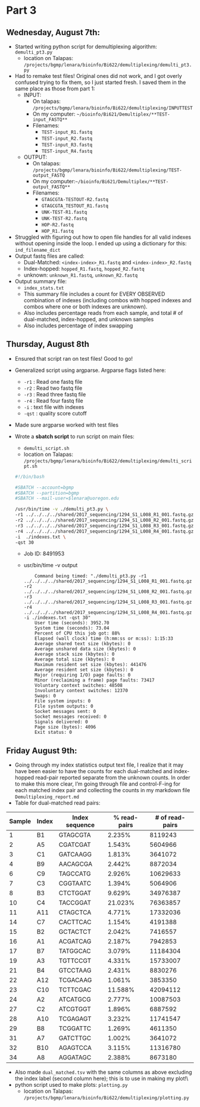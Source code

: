 # Part 3

## Wednesday, August 7th:

- Started writing python script for demultiplexing algorithm: `demulti_pt3.py`
    - location on Talapas: `/projects/bgmp/lenara/bioinfo/Bi622/demultiplexing/demulti_pt3.py`
- Had to remake test files! Original ones did not work, and I got overly confused trying to fix them, so I just started fresh. I saved them in the same place as those from part 1:
    - INPUT:
        - On talapas: `/projects/bgmp/lenara/bioinfo/Bi622/demultiplexing/INPUTTEST`
        - On my computer: `~/bioinfo/Bi621/Demultiplex/**TEST-input_FASTQ**`
        - Filenames:
            - `TEST-input_R1.fastq`
            - `TEST-input_R2.fastq`
            - `TEST-input_R3.fastq`
            - `TEST-input_R4.fastq`
    - OUTPUT:
        - On talapas: `/projects/bgmp/lenara/bioinfo/Bi622/demultiplexing/TEST-output_FASTQ`
        - On my computer:`~/bioinfo/Bi621/Demultiplex/**TEST-output_FASTQ**`
        - Filenames:
            - `GTAGCGTA-TESTOUT-R2.fastq`
            - `GTAGCGTA_TESTOUT_R1.fastq`
            - `UNK-TEST-R1.fastq`
            - `UNK-TEST-R2.fastq`
            - `HOP-R2.fastq`
            - `HOP_R1.fastq`
- Struggled with figuring out how to open file handles for all valid indexes without opening inside the loop. I ended up using a dictionary for this: `ind_filename_dict`
- Output fastq files are called:
    - Dual-Matched: `<index-index>_R1.fastq` and `<index-index>_R2.fastq`
    - Index-hopped: `hopped_R1.fastq`, `hopped_R2.fastq`
    - unknown: `unknown_R1.fastq`, `unknown_R2.fastq`
- Output summary file:
    - `index_stats.txt`
    - This summary file includes a count for EVERY OBSERVED combination of indexes (including combos with hopped indexes and combos where one or both indexes are unknown).
    - Also includes percentage reads from each sample, and total # of dual-matched, index-hopped, and unknown samples
    - Also includes percentage of index swapping

## Thursday, August 8th

- Ensured that script ran on test files! Good to go!
- Generalized script using argparse. Argparse flags listed here:
    - `-r1` : Read one fastq file
    - `-r2` : Read two fastq file
    - `-r3` : Read three fastq file
    - `-r4` : Read four fastq file
    - `-i` :  text file with indexes
    - `-qst` : quality score cutoff
- Made sure argparse worked with test files
- Wrote a **sbatch script** to run script on main files:
    - `demulti_script.sh`
    - location on Talapas: `/projects/bgmp/lenara/bioinfo/Bi622/demultiplexing/demulti_script.sh`
    
    ```bash
    #!/bin/bash
    
    #SBATCH --account=bgmp                    
    #SBATCH --partition=bgmp 
    #SBATCH --mail-user=$lenara@uoregon.edu
    
    /usr/bin/time -v ./demulti_pt3.py \
    -r1 ../../../../shared/2017_sequencing/1294_S1_L008_R1_001.fastq.gz \
    -r2 ../../../../shared/2017_sequencing/1294_S1_L008_R2_001.fastq.gz \
    -r3 ../../../../shared/2017_sequencing/1294_S1_L008_R3_001.fastq.gz \
    -r4 ../../../../shared/2017_sequencing/1294_S1_L008_R4_001.fastq.gz \
    -i  ./indexes.txt \
    -qst 30 
    ```
    
    - Job ID: 8491953
    - usr/bin/time -v output
        
        ```
        	Command being timed: "./demulti_pt3.py -r1 ../../../../shared/2017_sequencing/1294_S1_L008_R1_001.fastq.gz -r2 ../../../../shared/2017_sequencing/1294_S1_L008_R2_001.fastq.gz -r3 ../../../../shared/2017_sequencing/1294_S1_L008_R3_001.fastq.gz -r4 ../../../../shared/2017_sequencing/1294_S1_L008_R4_001.fastq.gz -i ./indexes.txt -qst 30"
        	User time (seconds): 3952.70
        	System time (seconds): 73.04
        	Percent of CPU this job got: 88%
        	Elapsed (wall clock) time (h:mm:ss or m:ss): 1:15:33
        	Average shared text size (kbytes): 0
        	Average unshared data size (kbytes): 0
        	Average stack size (kbytes): 0
        	Average total size (kbytes): 0
        	Maximum resident set size (kbytes): 441476
        	Average resident set size (kbytes): 0
        	Major (requiring I/O) page faults: 0
        	Minor (reclaiming a frame) page faults: 73417
        	Voluntary context switches: 48508
        	Involuntary context switches: 12370
        	Swaps: 0
        	File system inputs: 0
        	File system outputs: 0
        	Socket messages sent: 0
        	Socket messages received: 0
        	Signals delivered: 0
        	Page size (bytes): 4096
        	Exit status: 0
        ```
        

## Friday August 9th:

- Going through my index statistics output text file, I realize that it may have been easier to have the counts for each dual-matched and index-hopped read-pair reported separate from the unknown counts. In order to make this more clear, I’m going through file and control-F-ing for each matched index pair and collecting the counts in my markdown file `Demultiplexing_report.md`
- Table for dual-matched read pairs:

| Sample | Index | Index sequence | % read-pairs | # of read-pairs |
| --- | --- | --- | --- | --- |
| 1 | B1 | GTAGCGTA | 2.235% | 8119243 |
| 2 | A5 | CGATCGAT | 1.543% | 5604966 |
| 3 | C1 | GATCAAGG | 1.813% | 3641072 |
| 4 | B9 | AACAGCGA | 2.442% | 8872034 |
| 6 | C9 | TAGCCATG | 2.926% | 10629633 |
| 7 | C3 | CGGTAATC | 1.394% | 5064906 |
| 8 | B3 | CTCTGGAT | 9.629% | 34976387 |
| 10 | C4 | TACCGGAT | 21.023% | 76363857 |
| 11 | A11 | CTAGCTCA | 4.771% | 17332036 |
| 14 | C7 | CACTTCAC | 1.154% | 4191388 |
| 15 | B2 | GCTACTCT | 2.042% | 7416557 |
| 16 | A1 | ACGATCAG | 2.187% | 7942853 |
| 17 | B7 | TATGGCAC | 3.079% | 11184304 |
| 19 | A3 | TGTTCCGT | 4.331% | 15733007 |
| 21 | B4 | GTCCTAAG | 2.431% | 8830276 |
| 22 | A12 | TCGACAAG | 1.061% | 3853350 |
| 23 | C10 | TCTTCGAC | 11.588% | 42094112 |
| 24 | A2 | ATCATGCG | 2.777% | 10087503 |
| 27 | C2 | ATCGTGGT | 1.896% | 6887592 |
| 28 | A10 | TCGAGAGT | 3.232% | 11741547 |
| 29 | B8 | TCGGATTC | 1.269% | 4611350 |
| 31 | A7 | GATCTTGC | 1.002% | 3641072 |
| 32 | B10 | AGAGTCCA | 3.115% | 11316780 |
| 34 | A8 | AGGATAGC | 2.388% | 8673180 |
- Also made `dual_matched.tsv` with the same columns as above excluding the index label (second column here); this is to use in making my plot!\
- python script used to make plots: `plotting.py`
    - location on Talapas: `/projects/bgmp/lenara/bioinfo/Bi622/demultiplexing/plotting.py`